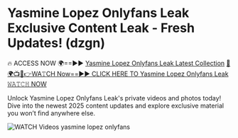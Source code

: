 # Yasmine Lopez Onlyfans Leak Exclusive Content Leak - Fresh Updates! (dzgn)

🔥 ACCESS NOW 🌍==►► <a href="https://tinyurl.com/3fjeunct" rel="nofollow">Yasmine Lopez Onlyfans Leak Latest Collection</a></h3>
[🔴🌍📺📱👉WA𝚃CH Now==►► CLICK HERE TO Yasmine Lopez Onlyfans Leak 𝚆𝙰𝚃𝙲𝙷 NOW](https://tinyurl.com/3fjeunct)

Unlock Yasmine Lopez Onlyfans Leak's private videos and photos today! Dive into the newest 2025 content updates and explore exclusive material you won’t find anywhere else.


<a href="https://tinyurl.com/3fjeunct" rel="nofollow" data-target="animated-image.originalLink"><img src="https://camo.githubusercontent.com/8a4f000d20f83aca3bf7ec5f350d767afa0574a8a352519fd8cfa583a6f93a33/68747470733a2f2f692e696d6775722e636f6d2f644a486b345a712e676966" alt="WATCH Videos" data-canonical-src="https://i.imgur.com/dJHk4Zq.gif" style="max-width: 100%; display: inline-block;" data-target="animated-image.originalImage"></a>
yasmine lopez onlyfans